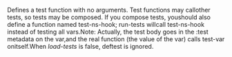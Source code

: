 Defines a test function with no arguments.  Test functions may callother tests, so tests may be composed.  If you compose tests, youshould also define a function named test-ns-hook; run-tests willcall test-ns-hook instead of testing all vars.Note: Actually, the test body goes in the :test metadata on the var,and the real function (the value of the var) calls test-var onitself.When *load-tests* is false, deftest is ignored.